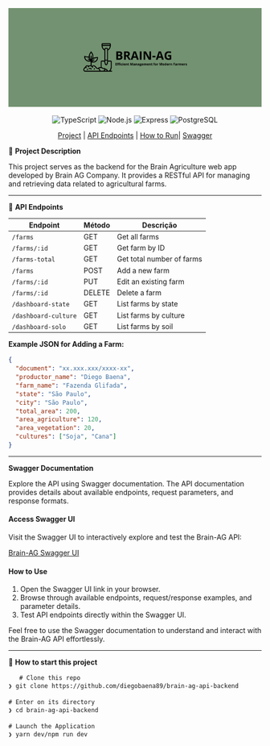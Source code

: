 <div align="center">

![BRAIN-AG-API-BACKEND Banner](https://github.com/diegobaena89/brain-ag-api-backend/blob/main/src/assets/brain-ag-api.png?raw=true)

![TypeScript](https://img.shields.io/badge/typescript-%23007ACC.svg?style=for-the-badge&logo=typescript&logoColor=white) ![Node.js](https://img.shields.io/badge/node.js-%23339933.svg?style=for-the-badge&logo=node.js&logoColor=white) ![Express](https://img.shields.io/badge/express-%23404d59.svg?style=for-the-badge&logo=express&logoColor=white) ![PostgreSQL](https://img.shields.io/badge/postgresql-%23336791.svg?style=for-the-badge&logo=postgresql&logoColor=white)

[Project](#project) | [API Endpoints](#api-endpoints) | [How to Run](#how-to-run)| [Swagger](#swagger)

</div>

📝 <a id="project"> **Project Description** </a>

This project serves as the backend for the Brain Agriculture web app developed by Brain AG Company. It provides a RESTful API for managing and retrieving data related to agricultural farms.

---

🚜 <a id="api-endpoints"> **API Endpoints** </a>

| Endpoint             | Método | Descrição                 |
| -------------------- | ------ | ------------------------- |
| `/farms`             | GET    | Get all farms             |
| `/farms/:id`         | GET    | Get farm by ID            |
| `/farms-total`       | GET    | Get total number of farms |
| `/farms`             | POST   | Add a new farm            |
| `/farms/:id`         | PUT    | Edit an existing farm     |
| `/farms/:id`         | DELETE | Delete a farm             |
| `/dashboard-state`   | GET    | List farms by state       |
| `/dashboard-culture` | GET    | List farms by culture     |
| `/dashboard-solo`    | GET    | List farms by soil        |

**Example JSON for Adding a Farm:**

```json
{
  "document": "xx.xxx.xxx/xxxx-xx",
  "productor_name": "Diego Baena",
  "farm_name": "Fazenda Glifada",
  "state": "São Paulo",
  "city": "São Paulo",
  "total_area": 200,
  "area_agriculture": 120,
  "area_vegetation": 20,
  "cultures": ["Soja", "Cana"]
}
```

---

<a id="swagger"> **Swagger Documentation** </a>

Explore the API using Swagger documentation. The API documentation provides details about available endpoints, request parameters, and response formats.

#### Access Swagger UI

Visit the Swagger UI to interactively explore and test the Brain-AG API:

[Brain-AG Swagger UI](http://localhost:3000/api-docs)

#### How to Use

1. Open the Swagger UI link in your browser.
2. Browse through available endpoints, request/response examples, and parameter details.
3. Test API endpoints directly within the Swagger UI.

Feel free to use the Swagger documentation to understand and interact with the Brain-AG API effortlessly.

---

📂 <a id="launch"> **How to start this project** </a>

       # Clone this repo
    ❯ git clone https://github.com/diegobaena89/brain-ag-api-backend

    # Enter on its directory
    ❯ cd brain-ag-api-backend

    # Launch the Application
    ❯ yarn dev/npm run dev
